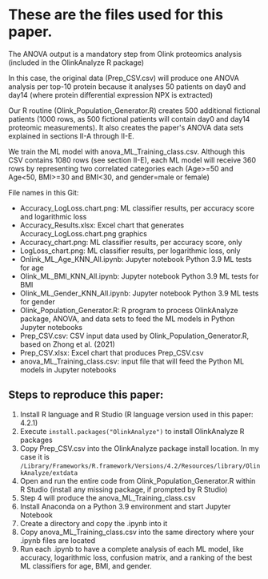 # These are the files used for this paper.
The ANOVA output is a mandatory step from Olink proteomics analysis (included in the OlinkAnalyze R package)

In this case, the original data (Prep_CSV.csv) will produce one ANOVA analysis per top-10 protein because it analyses 50 patients on day0 and day14 (where protein differential expression NPX is extracted)

Our R routine (Olink_Population_Generator.R) creates 500 additional fictional patients (1000 rows, as 500 fictional patients will contain day0 and day14 proteomic measurements). It also creates the paper's ANOVA data sets explained in sections II-A through II-E.

We train the ML model with anova_ML_Training_class.csv. Although this CSV contains 1080 rows (see section II-E), each ML model will receive 360 rows by representing two correlated categories each (Age>=50 and Age<50, BMI>=30 and BMI<30, and gender=male or female)

File names in this Git:
- Accuracy_LogLoss.chart.png: ML classifier results, per accuracy score and logarithmic loss
- Accuracy_Results.xlsx: Excel chart that generates Accuracy_LogLoss.chart.png graphics
- Accuracy_chart.png: ML classifier results, per accuracy score, only
- LogLoss_chart.png: ML classifier results, per logarithmic loss, only
- Onlink_ML_Age_KNN_All.ipynb: Jupyter notebook Python 3.9 ML tests for age
- Olink_ML_BMI_KNN_All.ipynb: Jupyter notebook Python 3.9 ML tests for BMI
- Olink_ML_Gender_KNN_All.ipynb: Jupyter notebook Python 3.9 ML tests for gender
- Olink_Population_Generator.R: R program to process OlinkAnalyze package, ANOVA, and data sets to feed the ML models in Python Jupyter notebooks
- Prep_CSV.csv: CSV input data used by Olink_Population_Generator.R, based on Zhong et al. (2021)
- Prep_CSV.xlsx: Excel chart that produces Prep_CSV.csv
- anova_ML_Training_class.csv: input file that will feed the Python ML models in Jupyter notebooks

## Steps to reproduce this paper:
1. Install R language and R Studio (R language version used in this paper: 4.2.1)
2. Execute <code>install.packages("OlinkAnalyze")</code> to install OlinkAnalyze R packages
3. Copy Prep_CSV.csv into the OlinkAnalyze package install location. In my case it is <code>/Library/Frameworks/R.framework/Versions/4.2/Resources/library/OlinkAnalyze/extdata</code>
4. Open and run the entire code from Olink_Population_Generator.R within R Studio (install any missing package, if prompted by R Studio)
5. Step 4 will produce the anova_ML_Training_class.csv
6. Install Anaconda on a Python 3.9 environment and start Jupyter Notebook
7. Create a directory and copy the .ipynb into it
8. Copy anova_ML_Training_class.csv into the same directory where your .ipynb files are located
9. Run each .ipynb to have a complete analysis of each ML model, like accuracy, logarithmic loss, confusion matrix, and a ranking of the best ML classifiers for age, BMI, and gender.
